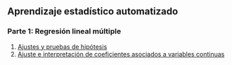 ## Aprendizaje estadístico automatizado

### Parte 1: Regresión lineal múltiple

1. [Ajustes y pruebas de hipótesis](Estadistica4/Ejemplo1RLM.html)
2. [Ajuste e interpretación de coeficientes asociados a variables continuas](Estadistica4/Ejemplo2RLM.html)
